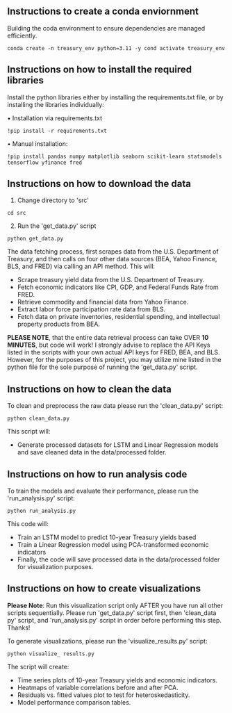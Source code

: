 ## Instructions to create a conda enviornment
Building the coda environment to ensure dependencies are managed efficiently.
```
conda create -n treasury_env python=3.11 -y cond activate treasury_env
```

## Instructions on how to install the required libraries

Install the python libraries either by installing the requirements.txt file, or by installing the libraries individually:

• Installation via requirements.txt
```
!pip install -r requirements.txt
```
• Manual installation:
```
!pip install pandas numpy matplotlib seaborn scikit-learn statsmodels tensorflow yfinance fred
```
## Instructions on how to download the data
1. Change directory to 'src'
```
cd src
```
2. Run the 'get_data.py' script
```
python get_data.py
```
The data fetching process, first scrapes data from the U.S. Department of Treasury, and then calls on four other data sources (BEA, Yahoo Finance, BLS, and FRED) via calling an API method. This will:
- Scrape treasury yield data from the U.S. Department of Treasury.
- Fetch economic indicators like CPI, GDP, and Federal Funds Rate from FRED.
- Retrieve commodity and financial data from Yahoo Finance.
- Extract labor force participation rate data from BLS.
- Fetch data on private inventories, residential spending, and intellectual property products from BEA.

**PLEASE NOTE**, that the entire data retrieval process can take OVER **10 MINUTES**, but code will work! I strongly advise to replace the API Keys listed in the scripts with your own actual API keys for FRED, BEA, and BLS. However, for the purposes of this project, you may utilize mine listed in the python file for the sole purpose of running the
'get_data.py' script.


## Instructions on how to clean the data

To clean and preprocess the raw data please run the 'clean_data.py' script:
```
python clean_data.py
```
This script will:
- Generate processed datasets for LSTM and Linear Regression models and save cleaned data in the data/processed folder.

## Instructions on how to run analysis code

To train the models and evaluate their performance, please run the 'run_analysis.py' script:
```
python run_analysis.py
```
This code will:
- Train an LSTM model to predict 10-year Treasury yields based
- Train a Linear Regression model using PCA-transformed economic indicators
- Finally, the code will save processed data in the data/processed folder for visualization purposes.

## Instructions on how to create visualizations

**Please Note**: Run this visualization script only AFTER you have run all other scripts sequentially. Please run  'get_data.py' script first, then 'clean_data py' script, and 'run_analysis.py' script in order before performing this step. Thanks!

To generate visualizations, please run the 'visualize_results.py' script:
```
python visualize_ results.py
```
The script will create:
- Time series plots of 10-year Treasury yields and economic indicators.
- Heatmaps of variable correlations before and after PCA.
- Residuals vs. fitted values plot to test for heteroskedasticity.
- Model performance comparison tables.
